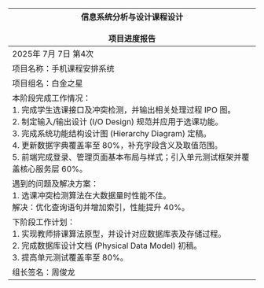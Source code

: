 | 信息系统分析与设计课程设计<br><br>项目进度报告 |
| --- |
| 2025年 7月 7日  第4次 |
| 项目名称：手机课程安排系统 |
| 项目组名：白金之星 |
| 本阶段完成工作情况：<br>1. 完成学生选课接口及冲突检测，并输出相关处理过程 IPO 图。<br>2. 制定输入/输出设计 (I/O Design) 规范并应用于选课功能。<br>3. 完成系统功能结构设计图 (Hierarchy Diagram) 定稿。<br>4. 更新数据字典覆盖率至 80%，补充字段含义及取值范围。<br>5. 前端完成登录、管理页面基本布局与样式；引入单元测试框架并覆盖核心服务层 60%。 |
| 遇到的问题及解决方案：<br>1. 选课冲突检测算法在大数据量时性能不佳。<br>解决：优化查询语句并增加索引，性能提升 40%。 |
| 下阶段工作计划：<br>1. 实现教师排课算法原型，并设计对应数据库表及存储过程。<br>2. 完成数据库设计文档 (Physical Data Model) 初稿。<br>3. 提高单元测试覆盖率至 80%。 |
| 组长签名：周俊龙 | 